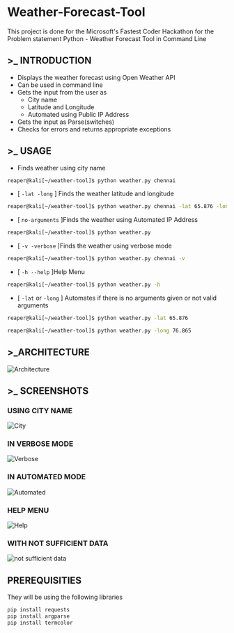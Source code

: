 # Weather-Forecast-Tool
This project is done for the Microsoft's Fastest Coder Hackathon for the Problem statement Python - Weather Forecast Tool in Command Line

## >_ INTRODUCTION
- Displays the weather forecast using Open Weather API
- Can be used in command line
- Gets the input from the user as
   - City name
   - Latitude and Longitude
   - Automated using Public IP Address
- Gets the input as Parse(switches)
- Checks for errors and returns appropriate exceptions

## >_ USAGE
- Finds weather using city name
```bash
reaper@kali[~/weather-tool]$ python weather.py chennai
 ```

- [ `-lat -long` ] Finds the weather latitude and longitude
```bash
reaper@kali[~/weather-tool]$ python weather.py chennai -lat 65.876 -long 76.865
```

- [ `no-arguments` ]Finds the weather using Automated IP Address
```bash
reaper@kali[~/weather-tool]$ python weather.py 
```

- [ `-v -verbose` ]Finds the weather using verbose mode
```bash
reaper@kali[~/weather-tool]$ python weather.py chennai -v 
```

- [ `-h --help` ]Help Menu
```bash
reaper@kali[~/weather-tool]$ python weather.py -h
```
- [ `-lat` or `-long` ] Automates if there is no arguments given or not valid arguments
```bash
reaper@kali[~/weather-tool]$ python weather.py -lat 65.876
```
```bash
reaper@kali[~/weather-tool]$ python weather.py -long 76.865
```
## >_ARCHITECTURE 
![Architecture](https://github.com/Sanjay-2610/Weather-Forecast-Tool/assets/91368803/7300a3a5-0814-45d6-9570-2225d2b19d6d)

## >_ SCREENSHOTS
### USING CITY NAME
![City](https://github.com/Harishspice/Microsoft-Git-Copilot/assets/117935868/5e350eec-b2fc-46f8-afa3-0c6359265c16)

### IN VERBOSE MODE 
![Verbose](https://github.com/Harishspice/Microsoft-Git-Copilot/assets/117935868/cb279cc1-0f3d-4fbe-95c9-e81c6550497a)

### IN AUTOMATED MODE
![Automated](https://github.com/Harishspice/Microsoft-Git-Copilot/assets/117935868/715be4f8-188e-4207-9286-8f8bbb443024)

### HELP MENU
![Help](https://github.com/Harishspice/Microsoft-Git-Copilot/assets/117935868/638e2878-f035-4a05-a502-b4a91e6b9125)

### WITH NOT SUFFICIENT DATA
![not sufficient data](https://github.com/Sanjay-2610/Weather-Forecast-Tool/assets/91368803/9929cac6-de2e-42d0-a70e-cbe6220cf97b)

## PREREQUISITIES
They will be using the following libraries
```bash
pip install requests
pip install argparse
pip install termcolor
```
